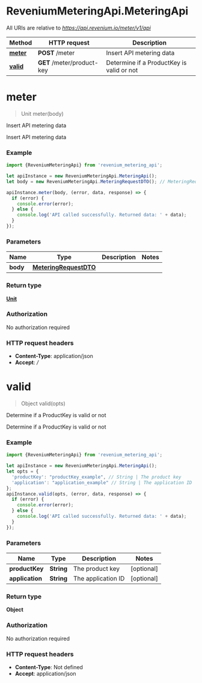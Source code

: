 # ReveniumMeteringApi.MeteringApi

All URIs are relative to *https://api.revenium.io/meter/v1/api*

Method | HTTP request | Description
------------- | ------------- | -------------
[**meter**](MeteringApi.md#meter) | **POST** /meter | Insert API metering data
[**valid**](MeteringApi.md#valid) | **GET** /meter/product-key | Determine if a ProductKey is valid or not

<a name="meter"></a>
# **meter**
> Unit meter(body)

Insert API metering data

Insert API metering data

### Example
```javascript
import {ReveniumMeteringApi} from 'revenium_metering_api';

let apiInstance = new ReveniumMeteringApi.MeteringApi();
let body = new ReveniumMeteringApi.MeteringRequestDTO(); // MeteringRequestDTO | 

apiInstance.meter(body, (error, data, response) => {
  if (error) {
    console.error(error);
  } else {
    console.log('API called successfully. Returned data: ' + data);
  }
});
```

### Parameters

Name | Type | Description  | Notes
------------- | ------------- | ------------- | -------------
 **body** | [**MeteringRequestDTO**](MeteringRequestDTO.md)|  | 

### Return type

[**Unit**](Unit.md)

### Authorization

No authorization required

### HTTP request headers

 - **Content-Type**: application/json
 - **Accept**: */*

<a name="valid"></a>
# **valid**
> Object valid(opts)

Determine if a ProductKey is valid or not

Determine if a ProductKey is valid or not

### Example
```javascript
import {ReveniumMeteringApi} from 'revenium_metering_api';

let apiInstance = new ReveniumMeteringApi.MeteringApi();
let opts = { 
  'productKey': "productKey_example", // String | The product key
  'application': "application_example" // String | The application ID
};
apiInstance.valid(opts, (error, data, response) => {
  if (error) {
    console.error(error);
  } else {
    console.log('API called successfully. Returned data: ' + data);
  }
});
```

### Parameters

Name | Type | Description  | Notes
------------- | ------------- | ------------- | -------------
 **productKey** | **String**| The product key | [optional] 
 **application** | **String**| The application ID | [optional] 

### Return type

**Object**

### Authorization

No authorization required

### HTTP request headers

 - **Content-Type**: Not defined
 - **Accept**: application/json

